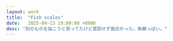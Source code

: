 ```yaml
---
layout: work
title:  "Fish scales"
date:   2025-04-13 19:00:00 +0900
desc: "別のものを描こうと思ってたけど意図せず面白かった。魚鱗っぽい。"
---
```


<script type="text/ruby">
CANVAS_HEIGHT = 300
CANVAS_WIDTH = 750

class Color
  attr :r, :g, :b

  def set_random_color
    @r = rand(0..255)
    @g = rand(0..255)
    @b = rand(0..255)
  end

  def setup
    stroke(r, g, b)
  end
end

def setup
  createCanvas(CANVAS_WIDTH, CANVAS_HEIGHT)
  $colors = Array.new(30) { Array.new(30) }
  $colors = 30.times.map do |x|
    30.times.map do |y|
        c = Color.new
        c.set_random_color
        c
    end
  end
end

def draw
  clear
  30.times do |x|
    30.times do |y|
        $colors[x][y].setup
        strokeWeight(5);
        circle( 30 * x, 30 * y, 100)
    end
  end
end

P5::init()
</script>
